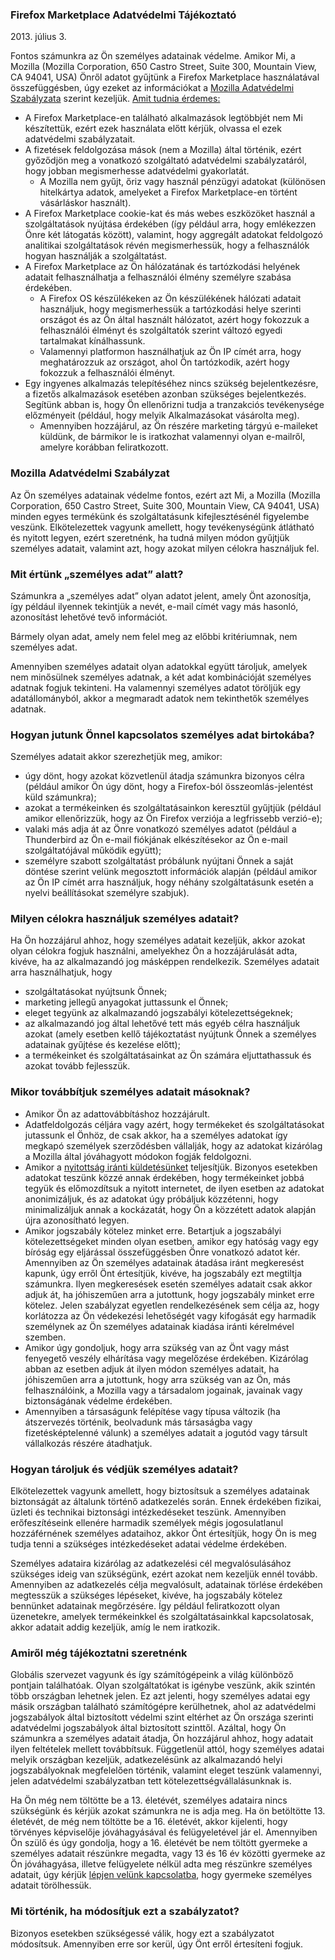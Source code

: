 ### Firefox Marketplace Adatvédelmi Tájékoztató

2013\. július 3.

Fontos számunkra az Ön személyes adatainak védelme. Amikor Mi, a Mozilla (Mozilla Corporation, 650 Castro Street, Suite 300, Mountain View, CA 94041, USA) Önről adatot gyűjtünk a Firefox Marketplace használatával összefüggésben, úgy ezeket az információkat a [Mozilla Adatvédelmi Szabályzata](https://www.mozilla.org/en-US/privacy/policies/firefox-os/#top) szerint kezeljük.
<u> Amit tudnia érdemes: </u>

- A Firefox Marketplace-en található alkalmazások legtöbbjét nem Mi készítettük, ezért ezek használata előtt kérjük, olvassa el ezek adatvédelmi szabályzatait.
- A fizetések feldolgozása mások (nem a Mozilla) által történik, ezért győződjön meg a vonatkozó szolgáltató adatvédelmi szabályzatáról, hogy jobban megismerhesse adatvédelmi gyakorlatát.
  - A Mozilla nem gyűjt, őriz vagy használ pénzügyi adatokat (különösen hitelkártya adatok, amelyeket a Firefox Marketplace-en történt vásárláskor használt).
- A Firefox Marketplace cookie-kat és más webes eszközöket használ a szolgáltatások nyújtása érdekében (így például arra, hogy emlékezzen Önre két látogatás között), valamint, hogy aggregált adatokat feldolgozó analitikai szolgáltatások révén megismerhessük, hogy a felhasználók hogyan használják a szolgáltatást.
- A Firefox Marketplace az Ön hálózatának és tartózkodási helyének adatait felhasználhatja a felhasználói élmény személyre szabása érdekében.
  - A Firefox OS készülékeken az Ön készülékének hálózati adatait használjuk, hogy megismerhessük a tartózkodási helye szerinti országot és az Ön által használt hálózatot, azért hogy fokozzuk a felhasználói élményt és szolgáltatók szerint változó egyedi tartalmakat kínálhassunk.
  - Valamennyi platformon használhatjuk az Ön IP címét arra, hogy meghatározzuk az országot, ahol Ön tartózkodik, azért hogy fokozzuk a felhasználói élményt.
- Egy ingyenes alkalmazás telepítéséhez nincs szükség bejelentkezésre, a fizetős alkalmazások esetében azonban szükséges bejelentkezés. Segítünk abban is, hogy Ön ellenőrizni tudja a tranzakciós tevékenysége előzményeit (például, hogy melyik Alkalmazásokat vásárolta meg).
  - Amennyiben hozzájárul, az Ön részére marketing tárgyú e-maileket küldünk, de bármikor le is iratkozhat valamennyi olyan e-mailről, amelyre korábban feliratkozott.

### Mozilla Adatvédelmi Szabályzat

Az Ön személyes adatainak védelme fontos, ezért azt Mi, a Mozilla (Mozilla Corporation, 650 Castro Street, Suite 300, Mountain View, CA 94041, USA) minden egyes termékünk és szolgáltatásunk kifejlesztésénél figyelembe veszünk. Elkötelezettek vagyunk amellett, hogy tevékenységünk átlátható és nyitott legyen, ezért szeretnénk, ha tudná milyen módon gyűjtjük személyes adatait, valamint azt, hogy azokat milyen célokra használjuk fel. 

### Mit értünk „személyes adat” alatt?

Számunkra a „személyes adat” olyan adatot jelent, amely Önt azonosítja, így például ilyennek tekintjük a nevét, e-mail címét vagy más hasonló, azonosítást lehetővé tevő információt.

Bármely olyan adat, amely nem felel meg az előbbi kritériumnak, nem személyes adat.

Amennyiben személyes adatait olyan adatokkal együtt tároljuk, amelyek nem minősülnek személyes adatnak, a két adat kombinációját személyes adatnak fogjuk tekinteni. Ha valamennyi személyes adatot töröljük egy adatállományból, akkor a megmaradt adatok nem tekinthetők személyes adatnak.

### Hogyan jutunk Önnel kapcsolatos személyes adat birtokába?

Személyes adatait akkor szerezhetjük meg, amikor:

- úgy dönt, hogy azokat közvetlenül átadja számunkra bizonyos célra (például amikor Ön úgy dönt, hogy a Firefox-ból összeomlás-jelentést küld számunkra);
- azokat a termékeinken és szolgáltatásainkon keresztül gyűjtjük (például amikor ellenőrizzük, hogy az Ön Firefox verziója a legfrissebb verzió-e);
- valaki más adja át az Önre vonatkozó személyes adatot (például a Thunderbird az Ön e-mail fiókjának elkészítésekor az Ön e-mail szolgáltatójával működik együtt);
- személyre szabott szolgáltatást próbálunk nyújtani Önnek a saját döntése szerint velünk megosztott információk alapján (például amikor az Ön IP címét arra használjuk, hogy néhány szolgáltatásunk esetén a nyelvi beállításokat személyre szabjuk).

### Milyen célokra használjuk személyes adatait?

Ha Ön hozzájárul ahhoz, hogy személyes adatait kezeljük, akkor azokat olyan célokra fogjuk használni, amelyekhez Ön a hozzájárulását adta, kivéve, ha az alkalmazandó jog másképpen rendelkezik. Személyes adatait arra használhatjuk, hogy 
- szolgáltatásokat nyújtsunk Önnek;
- marketing jellegű anyagokat juttassunk el Önnek;
- eleget tegyünk az alkalmazandó jogszabályi kötelezettségeknek;
- az alkalmazandó jog által lehetővé tett más egyéb célra használjuk azokat (amely esetben kellő tájékoztatást nyújtunk Önnek a személyes adatainak gyűjtése és kezelése előtt);
- a termékeinket és szolgáltatásainkat az Ön számára eljuttathassuk és azokat tovább fejlesszük.

### Mikor továbbítjuk személyes adatait másoknak?

- Amikor Ön az adattovábbításhoz hozzájárult.
- Adatfeldolgozás céljára vagy azért, hogy termékeket és szolgáltatásokat jutassunk el Önhöz, de csak akkor, ha a személyes adatokat így megkapó személyek szerződésben vállalják, hogy az adatokat kizárólag a Mozilla által jóváhagyott módokon fogják feldolgozni.
- Amikor a [nyitottság iránti küldetésünket](http://www.mozilla.org/hu/about/manifesto/) teljesítjük. Bizonyos esetekben adatokat teszünk közzé annak érdekében, hogy termékeinket jobbá tegyük és előmozdítsuk a nyitott internetet, de ilyen esetben az adatokat anonimizáljuk, és az adatokat úgy próbáljuk közzétenni, hogy minimalizáljuk annak a kockázatát, hogy Ön a közzétett adatok alapján újra azonosítható legyen.
- Amikor jogszabály kötelez minket erre. Betartjuk a jogszabályi kötelezettségeket minden olyan esetben, amikor egy hatóság vagy egy bíróság egy eljárással összefüggésben Önre vonatkozó adatot kér. Amennyiben az Ön személyes adatainak átadása iránt megkeresést kapunk, úgy erről Önt értesítjük, kivéve, ha jogszabály ezt megtiltja számunkra. Ilyen megkeresések esetén személyes adatait csak akkor adjuk át, ha jóhiszeműen arra a jutottunk, hogy jogszabály minket erre kötelez. Jelen szabályzat egyetlen rendelkezésének sem célja az, hogy korlátozza az Ön védekezési lehetőségét vagy kifogását egy harmadik személynek az Ön személyes adatainak kiadása iránti kérelmével szemben.
- Amikor úgy gondoljuk, hogy arra szükség van az Önt vagy mást fenyegető veszély elhárítása vagy megelőzése érdekében. Kizárólag abban az esetben adjuk át ilyen módon személyes adatait, ha jóhiszeműen arra a jutottunk, hogy arra szükség van az Ön, más felhasználóink, a Mozilla vagy a társadalom jogainak, javainak vagy biztonságának védelme érdekében.
- Amennyiben a társaságunk felépítése vagy típusa változik (ha átszervezés történik, beolvadunk más társaságba vagy fizetésképtelenné válunk) a személyes adatait a jogutód vagy társult vállalkozás részére átadhatjuk.

### Hogyan tároljuk és védjük személyes adatait?

Elkötelezettek vagyunk amellett, hogy biztosítsuk a személyes adatainak biztonságát az általunk történő adatkezelés során. Ennek érdekében fizikai, üzleti és technikai biztonsági intézkedéseket teszünk. Amennyiben erőfeszítéseink ellenére harmadik személyek mégis jogosulatlanul hozzáférnének személyes adataihoz, akkor Önt értesítjük, hogy Ön is meg tudja tenni a szükséges intézkedéseket adatai védelme érdekében.

Személyes adataira kizárólag az adatkezelési cél megvalósulásához szükséges ideig van szükségünk, ezért azokat nem kezeljük ennél tovább. Amennyiben az adatkezelés célja megvalósult, adatainak törlése érdekében megtesszük a szükséges lépéseket, kivéve, ha jogszabály kötelez bennünket adatainak megőrzésére. Így például feliratkozott olyan üzenetekre, amelyek termékeinkkel és szolgáltatásainkkal kapcsolatosak, akkor adatait addig kezeljük, amíg le nem iratkozik. 

### Amiről még tájékoztatni szeretnénk

Globális szervezet vagyunk és így számítógépeink a világ különböző pontjain találhatóak. Olyan szolgáltatókat is igénybe veszünk, akik szintén több országban lehetnek jelen. Ez azt jelenti, hogy személyes adatai egy másik országban található számítógépre kerülhetnek, ahol az adatvédelmi jogszabályok által biztosított védelmi szint eltérhet az Ön országa szerinti adatvédelmi jogszabályok által biztosított szinttől. Azáltal, hogy Ön számunkra a személyes adatait átadja, Ön hozzájárul ahhoz, hogy adatait ilyen feltételek mellett továbbítsuk. Függetlenül attól, hogy személyes adatai melyik országban kezeljük, adatkezelésünk az alkalmazandó helyi jogszabályoknak megfelelően történik, valamint eleget teszünk valamennyi, jelen adatvédelmi szabályzatban tett kötelezettségvállalásunknak is. 

Ha Ön még nem töltötte be a 13. életévét, személyes adataira nincs szükségünk és kérjük azokat számunkra ne is adja meg. Ha ön betöltötte 13. életévét, de még nem töltötte be a 16. életévét, akkor kijelenti, hogy törvényes
képviselője jóváhagyásával és felügyeletével jár el. Amennyiben Ön szülő és úgy gondolja, hogy a 16. életévét be nem töltött gyermeke a személyes adatait részünkre megadta, vagy 13 és 16 év közötti gyermeke az Ön jóváhagyása, illetve felügyelete nélkül adta meg részünkre személyes adatait, úgy kérjük [lépjen velünk kapcsolatba](https://www.mozilla.org/en-US/privacy/policies/firefox-os/#top), hogy gyermeke személyes adatait törölhessük.

### Mi történik, ha módosítjuk ezt a szabályzatot?

Bizonyos esetekben szükségessé válik, hogy ezt a szabályzatot módosítsuk. Amennyiben erre sor kerül, úgy Önt erről értesíteni fogjuk.
